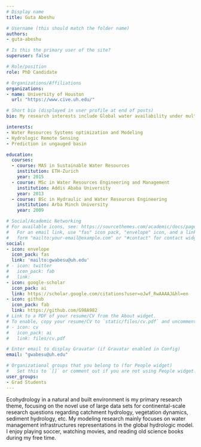```yaml
---
# Display name
title: Guta Abeshu

# Username (this should match the folder name)
authors:
- guta-abeshu

# Is this the primary user of the site?
superuser: false

# Role/position
role: PhD Candidate

# Organizations/Affiliations
organizations:
- name: University of Houston
  url: "https://www.cive.uh.edu/"

# Short bio (displayed in user profile at end of posts)
bio: My research interests include Global water availability under multiple anthropogenic influences, especially reservoirs.

interests:
- Water Resources Systems optimization and Modeling
- Hydrologic Remote Sensing
- Prediction in ungauged basin

education:
  courses:
  - course: MAS in Sustainable Water Resources
    institution: ETH-Zurich
    year: 2015
  - course: MSc in Water Resources Engineering and Management
    institution: Addis Ababa University
    year: 2013
  - course: BSc in Hydraulic and Water Resources Engineering
    institution: Arba Minch University
    year: 2009

# Social/Academic Networking
# For available icons, see: https://sourcethemes.com/academic/docs/page-builder/#icons
#   For an email link, use "fas" icon pack, "envelope" icon, and a link in the
#   form "mailto:your-email@example.com" or "#contact" for contact widget.
social:
- icon: envelope
  icon_pack: fas
  link: 'mailto:gwabesu@uh.edu'
# - icon: twitter
#   icon_pack: fab
#   link: 
- icon: google-scholar
  icon_pack: ai
  link: https://scholar.google.com/citations?user=oJwf_RwAAAAJ&hl=en
- icon: github
  icon_pack: fab
  link: https://github.com/G98A982
# Link to a PDF of your resume/CV from the About widget.
# To enable, copy your resume/CV to `static/files/cv.pdf` and uncomment the lines below.
# - icon: cv
#   icon_pack: ai
#   link: files/cv.pdf

# Enter email to display Gravatar (if Gravatar enabled in Config)
email: "gwabesu@uh.edu"

# Organizational groups that you belong to (for People widget)
#   Set this to `[]` or comment out if you are not using People widget.
user_groups:
- Grad Students
---
```


Ecohydrology in a natural and built environment is my primary research theme, focusing on the novel use of large data sets for continental-scale research questions regarding catchment hydrology, vegetation dynamics, sediment hydrology, etc. My modeling research mainly focuses on water management infrastructures representations in the global hydrologic model. I enjoy playing soccer, watching movies, and reading old science books during my free time.
